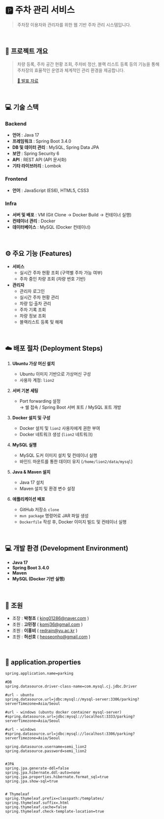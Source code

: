 
# 🅿️ 주차 관리 서비스
> 주차장 이용자와 관리자를 위한 웹 기반 주차 관리 시스템입니다.  

<br>

## 📌 프로젝트 개요
> 차량 등록, 주차 공간 현황 조회, 주차비 정산, 블랙 리스트 등록 등의 기능을 통해 주차장의 효율적인 운영과 체계적인 관리 환경을 제공합니다.
> 
> [📄 발표 자료](https://github.com/Cloud-Engineering2/project1-team2/blob/main/%ED%94%84%EB%A1%9C%EC%A0%9D%ED%8A%B81%20-%202%ED%8C%80%20%EC%82%B0%EC%B6%9C%EB%AC%BC%20-%20%EC%B5%9C%EC%A2%85.pdf)

<br>

## 💻 기술 스택
### Backend
- **언어** : Java 17  
- **프레임워크** : Spring Boot 3.4.0
- **DB 및 데이터 관리** : MySQL, Spring Data JPA
- **보안** : Spring Security 6
- **API** : REST API (API 문서화)
- **기타 라이브러리** : Lombok

### Frontend
- **언어** : JavaScript (ES6), HTML5, CSS3

### Infra
- **서버 및 배포** : VM (Git Clone → Docker Build → 컨테이너 실행)  
- **컨테이너 관리** : Docker  
- **데이터베이스** : MySQL (Docker 컨테이너)  

<br>

## ⚙️ 주요 기능 (Features)
- **서비스**
  - 실시간 주차 현황 조회 (구역별 주차 가능 여부)
  - 주차 중인 차량 조회 (차량 번호 기반)
- **관리자**
  - 관리자 로그인
  - 실시간 주차 현황 관리
  - 차량 입·출차 관리
  - 주차 기록 조회
  - 차량 정보 조회
  - 블랙리스트 등록 및 해제
  
<br>

## ☁️ 배포 절차 (Deployment Steps)
1. **Ubuntu 가상 머신 설치**
   - Ubuntu 이미지 기반으로 가상머신 구성
   - 사용자 계정: `lion2`

2. **서버 기본 세팅**
   - Port forwarding 설정  
     → 쉘 접속 / Spring Boot 서버 포트 / MySQL 포트 개방

3. **Docker 설치 및 구성**
   - Docker 설치 및 `lion2` 사용자에게 권한 부여
   - Docker 네트워크 생성 (`lion2` 네트워크)

4. **MySQL 실행**
   - MySQL 도커 이미지 설치 및 컨테이너 실행
   - 바인드 마운트를 통한 데이터 유지 (`/home/lion2/data/mysql`)

5. **Java & Maven 설치**
   - Java 17 설치
   - Maven 설치 및 환경 변수 설정

6. **애플리케이션 배포**
   - GitHub 저장소 `clone`
   - `mvn package` 명령어로 JAR 파일 생성
   - `Dockerfile` 작성 후, Docker 이미지 빌드 및 컨테이너 실행

<br>

## 💻 개발 환경 (Development Environment)
- **Java 17**  
- **Spring Boot 3.4.0**  
- **Maven**
- **MySQL (Docker 기반 실행)**  

<br>

## 👥 조원
- 조장 : **박청조** ( king01286@naver.com )
- 조원 : **고민정** ( komj36@gmail.com )
- 조원 : **이홍비** ( redrain@yu.ac.kr )
- 조원 : **허선호** ( heoseonho@gmail.com )

<br>

## 📄 application.properties

```
spring.application.name=parking

#DB
spring.datasource.driver-class-name=com.mysql.cj.jdbc.Driver

#url - ubuntu
spring.datasource.url=jdbc:mysql://mysql-server:3306/parking?serverTimezone=Asia/Seoul

#url - windows (ubuntu docker container mysql-server)
#spring.datasource.url=jdbc:mysql://localhost:3333/parking?serverTimezone=Asia/Seoul

#url - windows
#spring.datasource.url=jdbc:mysql://localhost:3306/parking?serverTimezone=Asia/Seoul

spring.datasource.username=semi_lion2
spring.datasource.password=semi_lion2


#JPA
spring.jpa.generate-ddl=false
spring.jpa.hibernate.ddl-auto=none
spring.jpa.properties.hibernate.format_sql=true
spring.jpa.show-sql=true


# Thymeleaf
spring.thymeleaf.prefix=classpath:/templates/
spring.thymeleaf.suffix=.html
spring.thymeleaf.cache=false
spring.thymeleaf.check-template-location=true

```
